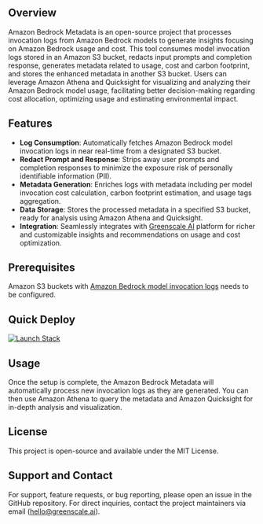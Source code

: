 ## Overview
Amazon Bedrock Metadata is an open-source project that processes invocation logs from Amazon Bedrock models to generate insights focusing on Amazon Bedrock usage and cost. This tool consumes model invocation logs stored in an Amazon S3 bucket, redacts input prompts and completion response, generates metadata related to usage, cost and carbon footprint, and stores the enhanced metadata in another S3 bucket. Users can leverage Amazon Athena and Quicksight for visualizing and analyzing their Amazon Bedrock model usage, facilitating better decision-making regarding cost allocation, optimizing usage and estimating environmental impact.

## Features
- **Log Consumption**: Automatically fetches Amazon Bedrock model invocation logs in near real-time from a designated S3 bucket.
- **Redact Prompt and Response**: Strips away user prompts and completion responses to minimize the exposure risk of personally identifiable information (PII).
- **Metadata Generation**: Enriches logs with metadata including per model invocation cost calculation, carbon footprint estimation, and usage tags aggregation.
- **Data Storage**: Stores the processed metadata in a specified S3 bucket, ready for analysis using Amazon Athena and Quicksight.
- **Integration**: Seamlessly integrates with [Greenscale AI](https://www.greenscale.ai) platform for richer and customizable insights and recommendations on usage and cost optimization.

## Prerequisites
Amazon S3 buckets with [Amazon Bedrock model invocation logs](https://docs.aws.amazon.com/bedrock/latest/userguide/model-invocation-logging.html#setup-s3-destination) needs to be configured.

## Quick Deploy
[![Launch Stack](https://cdn.rawgit.com/buildkite/cloudformation-launch-stack-button-svg/master/launch-stack.svg)](https://us-east-1.console.aws.amazon.com/cloudformation/home#/stacks/new?stackName=AmazonBedrockMetadata&templateURL=https://greenscale-ai-public.s3.amazonaws.com/amazon-bedrock-metadata/template.json)

## Usage
Once the setup is complete, the Amazon Bedrock Metadata will automatically process new invocation logs as they are generated. You can then use Amazon Athena to query the metadata and Amazon Quicksight for in-depth analysis and visualization.

## License
This project is open-source and available under the MIT License.

## Support and Contact
For support, feature requests, or bug reporting, please open an issue in the GitHub repository. For direct inquiries, contact the project maintainers via email (hello@greenscale.ai).

